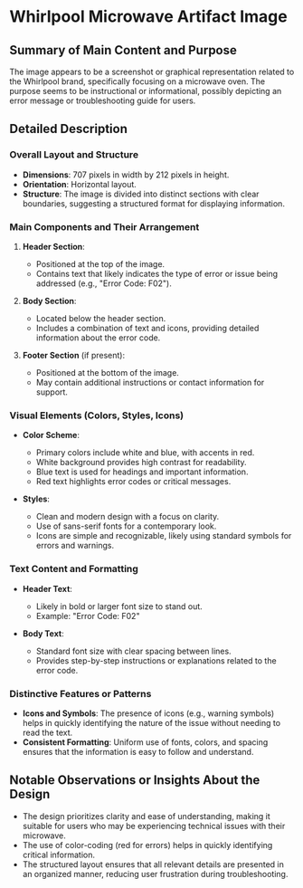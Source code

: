 # Whirlpool Microwave Artifact Image

## Summary of Main Content and Purpose
The image appears to be a screenshot or graphical representation related to the Whirlpool brand, specifically focusing on a microwave oven. The purpose seems to be instructional or informational, possibly depicting an error message or troubleshooting guide for users.

## Detailed Description

### Overall Layout and Structure
- **Dimensions**: 707 pixels in width by 212 pixels in height.
- **Orientation**: Horizontal layout.
- **Structure**: The image is divided into distinct sections with clear boundaries, suggesting a structured format for displaying information.

### Main Components and Their Arrangement
1. **Header Section**:
   - Positioned at the top of the image.
   - Contains text that likely indicates the type of error or issue being addressed (e.g., "Error Code: F02").

2. **Body Section**:
   - Located below the header section.
   - Includes a combination of text and icons, providing detailed information about the error code.

3. **Footer Section** (if present):
   - Positioned at the bottom of the image.
   - May contain additional instructions or contact information for support.

### Visual Elements (Colors, Styles, Icons)
- **Color Scheme**:
  - Primary colors include white and blue, with accents in red.
  - White background provides high contrast for readability.
  - Blue text is used for headings and important information.
  - Red text highlights error codes or critical messages.

- **Styles**:
  - Clean and modern design with a focus on clarity.
  - Use of sans-serif fonts for a contemporary look.
  - Icons are simple and recognizable, likely using standard symbols for errors and warnings.

### Text Content and Formatting
- **Header Text**:
  - Likely in bold or larger font size to stand out.
  - Example: "Error Code: F02"

- **Body Text**:
  - Standard font size with clear spacing between lines.
  - Provides step-by-step instructions or explanations related to the error code.

### Distinctive Features or Patterns
- **Icons and Symbols**: The presence of icons (e.g., warning symbols) helps in quickly identifying the nature of the issue without needing to read the text.
- **Consistent Formatting**: Uniform use of fonts, colors, and spacing ensures that the information is easy to follow and understand.

## Notable Observations or Insights About the Design
- The design prioritizes clarity and ease of understanding, making it suitable for users who may be experiencing technical issues with their microwave.
- The use of color-coding (red for errors) helps in quickly identifying critical information.
- The structured layout ensures that all relevant details are presented in an organized manner, reducing user frustration during troubleshooting.